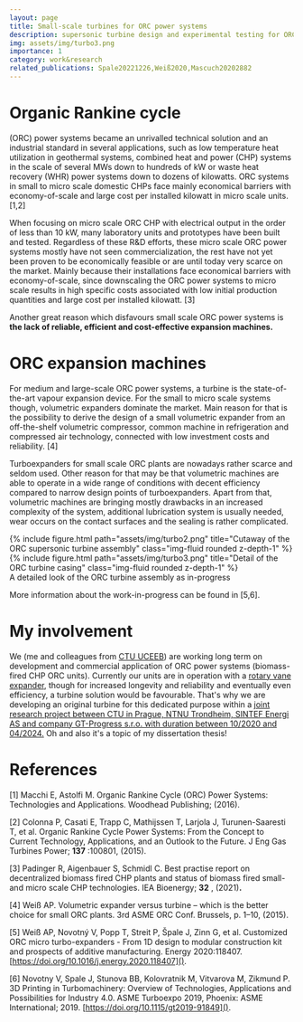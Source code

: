 ```yaml
---
layout: page
title: Small-scale turbines for ORC power systems
description: supersonic turbine design and experimental testing for ORC CHP system
img: assets/img/turbo3.png
importance: 1
category: work&research
related_publications: Spale20221226,Weiß2020,Mascuch20202882
---
```

# Organic Rankine cycle

(ORC) power systems became an unrivalled technical solution and an industrial standard in several applications, such as low temperature heat utilization in geothermal systems, combined heat and power (CHP) systems in the scale of several MWs down to hundreds of kW or waste heat recovery (WHR) power systems down to dozens of kilowatts. ORC systems in small to micro scale domestic CHPs face mainly economical barriers with economy-of-scale and large cost per installed kilowatt in micro scale units. [1,2]

When focusing on micro scale ORC CHP with electrical output in the order of less than 10 kW, many
laboratory units and prototypes have been built and tested. Regardless of these R&D efforts, these micro scale ORC power systems mostly have not seen commercialization, the rest have not yet been proven to be economically feasible or are until today very scarce on the market.  Mainly because their installations face economical barriers with economy-of-scale, since downscaling the ORC power systems to micro scale results in high specific costs associated with low initial production quantities and large cost per installed kilowatt. [3]

Another great reason which disfavours small scale ORC power systems is **the lack of reliable, efficient and cost-effective expansion machines.**

# ORC expansion machines

For medium and large-scale ORC power systems, a turbine is the state-of-the-art vapour expansion device. For the small to micro scale systems though, volumetric expanders dominate the market. Main reason for that is the possibility to derive the design of a small volumetric expander from an off-the-shelf volumetric compressor, common machine in refrigeration and compressed air technology, connected with low investment costs and reliability. [4]

Turboexpanders for small scale ORC plants are nowadays rather scarce and seldom used. Other reason for that may be that volumetric machines are able to operate in a wide range of conditions with decent efficiency compared to narrow design points of turboexpanders. Apart from that, volumetric machines are bringing mostly drawbacks in an increased complexity of the system, additional lubrication system is usually needed, wear occurs on the contact surfaces and the sealing is rather complicated.

<div class="row justify-content-sm-center">
    <div class="col-sm-8 mt-3 mt-md-0">
        {% include figure.html path="assets/img/turbo2.png" title="Cutaway of the ORC supersonic turbine assembly" class="img-fluid rounded z-depth-1" %}
    </div>
    <div class="col-sm-4 mt-3 mt-md-0">
        {% include figure.html path="assets/img/turbo3.png" title="Detail of the ORC turbine casing" class="img-fluid rounded z-depth-1" %}
    </div>
</div>
<div class="caption">
    A detailed look of the ORC turbine assembly as in-progress
</div>

More information about the work-in-progress can be found in [5,6].

# My involvement

We (me and colleagues from [CTU UCEEB](https://www.uceeb.cz/en/decentralized-energy/)) are working long term on development and commercial application of ORC power systems (biomass-fired CHP ORC units). Currently our units are in operation with a [rotary vane expander](https://www.sciencedirect.com/science/article/pii/S036054421931792X), though for increased longevity and reliability and eventually even efficiency, a turbine solution would be favourable. That's why we are developing an original turbine for this dedicated purpose within a [joint research project between CTU in Prague, NTNU Trondheim, SINTEF Energi AS and company GT-Progress s.r.o. with duration between 10/2020 and 04/2024.](https://dexpand.cz/en/) Oh and also it's a topic of my dissertation thesis!

# **References**

[1]        Macchi E, Astolfi M. Organic Rankine Cycle (ORC) Power Systems: Technologies and Applications. Woodhead Publishing; (2016).

[2]        Colonna P, Casati E, Trapp C, Mathijssen T, Larjola J, Turunen-Saaresti T, et al. Organic Rankine Cycle Power Systems: From the Concept to Current Technology, Applications, and an Outlook to the Future. J Eng Gas Turbines Power; **137** :100801, (2015).

[3]        Padinger R, Aigenbauer S, Schmidl C. Best practise report on decentralized biomass fired CHP plants and status of biomass fired small-and micro scale CHP technologies. IEA Bioenergy; **32** , (2021)**.**

[4]        Weiß AP. Volumetric expander versus turbine – which is the better choice for small ORC plants. 3rd ASME ORC Conf. Brussels, p. 1–10, (2015).

[5]      Weiß AP, Novotný V, Popp T, Streit P, Špale J, Zinn G, et al. Customized ORC micro turbo-expanders - From 1D design to modular construction kit and prospects of additive manufacturing. Energy 2020:118407. [https://doi.org/10.1016/j.energy.2020.118407]().

[6]      Novotny V, Spale J, Stunova BB, Kolovratnik M, Vitvarova M, Zikmund P. 3D Printing in Turbomachinery: Overview of Technologies, Applications and Possibilities for Industry 4.0. ASME Turboexpo 2019, Phoenix: ASME International; 2019. [https://doi.org/10.1115/gt2019-91849]().
